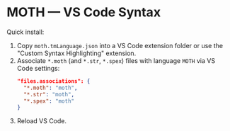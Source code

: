 # MOTH — VS Code Syntax

Quick install:
1. Copy `moth.tmLanguage.json` into a VS Code extension folder or use the "Custom Syntax Highlighting" extension.
2. Associate `*.moth` (and `*.str`, `*.spex`) files with language `MOTH` via VS Code settings:
   ```json
   "files.associations": {
     "*.moth": "moth",
     "*.str": "moth",
     "*.spex": "moth"
   }
   ```
3. Reload VS Code.
